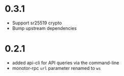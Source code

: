 # 0.3.1

- Support sr25519 crypto
- Bump upstream dependencies

# 0.2.1

- added api-cli for API queries via the command-line
- monotor-rpc `url` parameter renamed to `ws`
